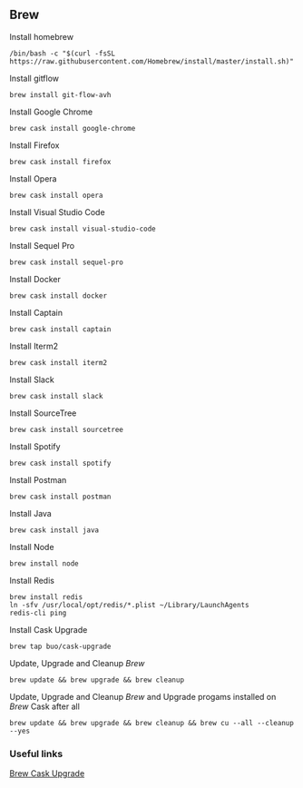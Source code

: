 ## Brew

Install homebrew

```
/bin/bash -c "$(curl -fsSL https://raw.githubusercontent.com/Homebrew/install/master/install.sh)"
```

Install gitflow

```
brew install git-flow-avh
```

Install Google Chrome

```
brew cask install google-chrome
```

Install Firefox

```
brew cask install firefox
```

Install Opera

```
brew cask install opera
```

Install Visual Studio Code

```
brew cask install visual-studio-code
```

Install Sequel Pro

```
brew cask install sequel-pro
```

Install Docker

```
brew cask install docker
```

Install Captain

```
brew cask install captain
```

Install Iterm2

```
brew cask install iterm2
```

Install Slack

```
brew cask install slack
```

Install SourceTree

```
brew cask install sourcetree
```

Install Spotify

```
brew cask install spotify
```

Install Postman

```
brew cask install postman
```

Install Java

```
brew cask install java
```

Install Node

```
brew install node
```

Install Redis

```
brew install redis
ln -sfv /usr/local/opt/redis/*.plist ~/Library/LaunchAgents
redis-cli ping
```

Install Cask Upgrade

```
brew tap buo/cask-upgrade
```

Update, Upgrade and Cleanup *Brew*

```
brew update && brew upgrade && brew cleanup
```

Update, Upgrade and Cleanup *Brew* and Upgrade progams installed on *Brew* Cask after all

```
brew update && brew upgrade && brew cleanup && brew cu --all --cleanup --yes
```

### Useful links
[Brew Cask Upgrade](https://github.com/buo/homebrew-cask-upgrade)